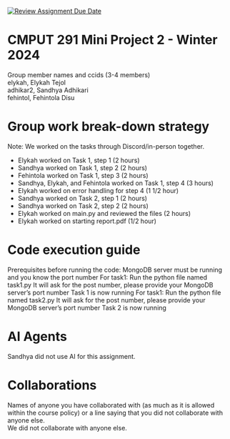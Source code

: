 [![Review Assignment Due Date](https://classroom.github.com/assets/deadline-readme-button-24ddc0f5d75046c5622901739e7c5dd533143b0c8e959d652212380cedb1ea36.svg)](https://classroom.github.com/a/Fozs_Okj)
# CMPUT 291 Mini Project 2 - Winter 2024  
Group member names and ccids (3-4 members)  
  elykah, Elykah Tejol  
  adhikar2, Sandhya Adhikari  
  fehintol, Fehintola Disu  

# Group work break-down strategy
Note: We worked on the tasks through Discord/in-person together. 

- Elykah worked on Task 1, step 1 (2 hours) 
- Sandhya worked on Task 1, step 2 (2 hours) 
- Fehintola worked on Task 1, step 3 (2 hours)
- Sandhya, Elykah, and Fehintola worked on Task 1, step 4 (3 hours)
- Elykah worked on error handling for step 4 (1 1/2 hour)
- Sandhya worked on Task 2, step 1 (2 hours)
- Sandhya worked on Task 2, step 2 (2 hours)
- Elykah worked on main.py and reviewed the files (2 hours)
- Elykah worked on starting report.pdf (1/2 hour)

  
# Code execution guide
Prerequisites before running the code: MongoDB server must be running and you know the port number
For task1:
  Run the python file named task1.py
  It will ask for the post number, please provide your MongoDB server’s port number
  Task 1 is now running
For task1:
  Run the python file named task2.py
  It will ask for the post number, please provide your MongoDB server’s port number
  Task 2 is now running


# AI Agents
Sandhya did not use AI for this assignment.

# Collaborations
Names of anyone you have collaborated with (as much as it is allowed within the course policy) or a line saying that you did not collaborate with anyone else.  
We did not collaborate with anyone else. 
